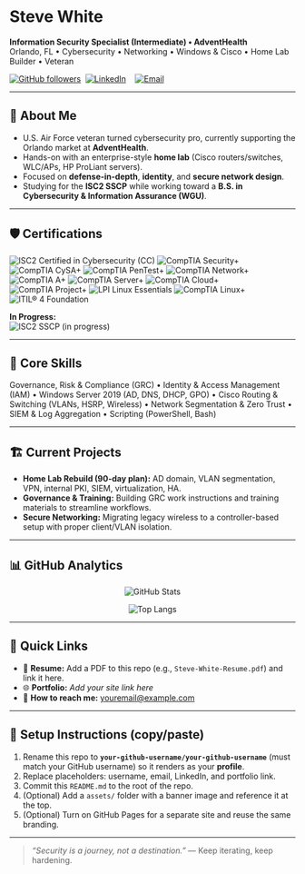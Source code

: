 # Steve White
**Information Security Specialist (Intermediate) • AdventHealth**  
Orlando, FL • Cybersecurity • Networking • Windows & Cisco • Home Lab Builder • Veteran

[![GitHub followers](https://img.shields.io/github/followers/your-github-username?label=Follow&style=social)](https://github.com/your-github-username)&nbsp;
[![LinkedIn](https://img.shields.io/badge/LinkedIn-0A66C2?style=flat&logo=linkedin&logoColor=white)](https://www.linkedin.com/in/steve-w-476956258)&nbsp;
&nbsp;
[![Email](https://img.shields.io/badge/Email-181717?style=flat&logo=gmail&logoColor=white)](mailto:youremail@example.com)

</div>

---

## 🎯 About Me
- U.S. Air Force veteran turned cybersecurity pro, currently supporting the Orlando market at **AdventHealth**.
- Hands-on with an enterprise-style **home lab** (Cisco routers/switches, WLC/APs, HP ProLiant servers).
- Focused on **defense-in-depth**, **identity**, and **secure network design**.
- Studying for the **ISC2 SSCP** while working toward a **B.S. in Cybersecurity & Information Assurance (WGU)**.

---

## 🛡️ Certifications
![ISC2 Certified in Cybersecurity (CC)](https://img.shields.io/badge/-ISC2%20Certified%20in%20Cybersecurity%20(CC)-0A0A0A?style=for-the-badge) ![CompTIA Security+](https://img.shields.io/badge/-CompTIA%20Security+-0A0A0A?style=for-the-badge) ![CompTIA CySA+](https://img.shields.io/badge/-CompTIA%20CySA+-0A0A0A?style=for-the-badge) ![CompTIA PenTest+](https://img.shields.io/badge/-CompTIA%20PenTest+-0A0A0A?style=for-the-badge) ![CompTIA Network+](https://img.shields.io/badge/-CompTIA%20Network+-0A0A0A?style=for-the-badge) ![CompTIA A+](https://img.shields.io/badge/-CompTIA%20A+-0A0A0A?style=for-the-badge) ![CompTIA Server+](https://img.shields.io/badge/-CompTIA%20Server+-0A0A0A?style=for-the-badge) ![CompTIA Cloud+](https://img.shields.io/badge/-CompTIA%20Cloud+-0A0A0A?style=for-the-badge) ![CompTIA Project+](https://img.shields.io/badge/-CompTIA%20Project+-0A0A0A?style=for-the-badge) ![LPI Linux Essentials](https://img.shields.io/badge/-LPI%20Linux%20Essentials-0A0A0A?style=for-the-badge) ![CompTIA Linux+](https://img.shields.io/badge/-CompTIA%20Linux+-0A0A0A?style=for-the-badge) ![ITIL® 4 Foundation](https://img.shields.io/badge/-ITIL®%204%20Foundation-0A0A0A?style=for-the-badge)

**In Progress:**  
![ISC2 SSCP (in progress)](https://img.shields.io/badge/-ISC2%20SSCP%20(in%20progress)-0A0A0A?style=for-the-badge)

---

## 🧰 Core Skills
Governance, Risk & Compliance (GRC) • Identity & Access Management (IAM) • Windows Server 2019 (AD, DNS, DHCP, GPO) • Cisco Routing & Switching (VLANs, HSRP, Wireless) • Network Segmentation & Zero Trust • SIEM & Log Aggregation • Scripting (PowerShell, Bash)

---

## 🏗️ Current Projects
- **Home Lab Rebuild (90-day plan):** AD domain, VLAN segmentation, VPN, internal PKI, SIEM, virtualization, HA.
- **Governance & Training:** Building GRC work instructions and training materials to streamline workflows.
- **Secure Networking:** Migrating legacy wireless to a controller-based setup with proper client/VLAN isolation.

---

## 📊 GitHub Analytics
<div align="center">

![GitHub Stats](https://github-readme-stats.vercel.app/api?username=your-github-username&show_icons=true&hide_title=true&include_all_commits=true&count_private=true)

![Top Langs](https://github-readme-stats.vercel.app/api/top-langs/?username=your-github-username&layout=compact)

</div>

---

## 🔗 Quick Links
- 📄 **Resume:** Add a PDF to this repo (e.g., `Steve-White-Resume.pdf`) and link it here.
- 🌐 **Portfolio:** _Add your site link here_  
- 💬 **How to reach me:** [youremail@example.com](mailto:youremail@example.com)

---

## 🧭 Setup Instructions (copy/paste)
1. Rename this repo to **`your-github-username/your-github-username`** (must match your GitHub username) so it renders as your **profile**.
2. Replace placeholders: username, email, LinkedIn, and portfolio link.
3. Commit this `README.md` to the root of the repo.
4. (Optional) Add a `assets/` folder with a banner image and reference it at the top.
5. (Optional) Turn on GitHub Pages for a separate site and reuse the same branding.

---

> _“Security is a journey, not a destination.”_ — Keep iterating, keep hardening.

